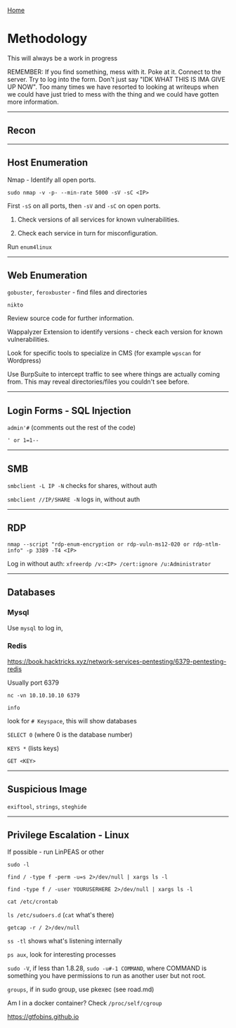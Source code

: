 [Home](./index.md)

# Methodology

This will always be a work in progress

REMEMBER: If you find something, mess with it.  Poke at it.  Connect to the server.  Try to log into the form.  Don't just say "IDK WHAT THIS IS IMA GIVE UP NOW".  Too many times we have resorted to looking at writeups when we could have just tried to mess with the thing and we could have gotten more information.

---
## Recon

---
## Host Enumeration

Nmap - Identify all open ports.

`sudo nmap -v -p- --min-rate 5000 -sV -sC <IP>`

First `-sS` on all ports, then `-sV` and `-sC` on open ports.

1. Check versions of all services for known vulnerabilities.

2. Check each service in turn for misconfiguration.

Run `enum4linux`

---
## Web Enumeration

`gobuster`, `feroxbuster` - find files and directories

`nikto`

Review source code for further information.

Wappalyzer Extension to identify versions - check each version for known vulnerabilities.

Look for specific tools to specialize in CMS (for example `wpscan` for Wordpress)

Use BurpSuite to intercept traffic to see where things are actually coming from.  This may reveal directories/files you couldn't see before.

---
## Login Forms - SQL Injection

`admin'#`   (comments out the rest of the code)

`' or 1=1--`

---
## SMB

`smbclient -L IP -N`  checks for shares, without auth

`smbclient //IP/SHARE -N` logs in, without auth

---
## RDP

```
nmap --script "rdp-enum-encryption or rdp-vuln-ms12-020 or rdp-ntlm-info" -p 3389 -T4 <IP>
```

Log in without auth: `xfreerdp /v:<IP> /cert:ignore /u:Administrator`


---
## Databases

### Mysql

Use `mysql` to log in, 


### Redis 

https://book.hacktricks.xyz/network-services-pentesting/6379-pentesting-redis

Usually port 6379

`nc -vn 10.10.10.10 6379`

`info`

look for `# Keyspace`, this will show databases

`SELECT 0` (where 0 is the database number)

`KEYS *` (lists keys)

`GET <KEY>`


---
## Suspicious Image

`exiftool`, `strings`, `steghide`

---
## Privilege Escalation - Linux

If possible - run LinPEAS or other

`sudo -l`

`find / -type f -perm -u=s 2>/dev/null | xargs ls -l`

`find -type f / -user YOURUSERHERE 2>/dev/null | xargs ls -l`

`cat /etc/crontab`

`ls /etc/sudoers.d`
(`cat` what's there)

`getcap -r / 2>/dev/null`

`ss -tl` shows what's listening internally

`ps aux`, look for interesting processes

`sudo -V`, if less than 1.8.28, `sudo -u#-1 COMMAND`, where COMMAND is something you have permissions to run as another user but not root.

`groups`, if in sudo group, use pkexec (see road.md)

Am I in a docker container?  Check `/proc/self/cgroup`

https://gtfobins.github.io

